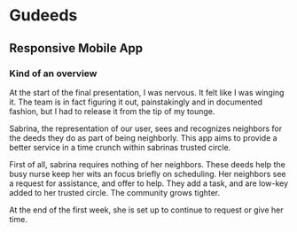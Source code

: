 # Gudeeds

## Responsive Mobile App

### Kind of an overview
At the start of the final presentation, I was nervous.  It felt like I was winging it.  The team is in fact figuring it out, painstakingly and in documented fashion, but I had to release it from the tip of my tounge.  

Sabrina, the representation of our user, sees and recognizes neighbors for the deeds they do as part of being neighborly.  This app aims to provide a better service in a time crunch within sabrinas trusted circle. 

First of all, sabrina requires nothing of her neighbors. These deeds help the busy nurse keep her wits an focus briefly on scheduling.  Her neighbors see a request for assistance, and offer to help.  They add a task, and are low-key added to her trusted circle.  The community grows tighter.

At the end of the first week, she is set up to continue to request or give her time.
